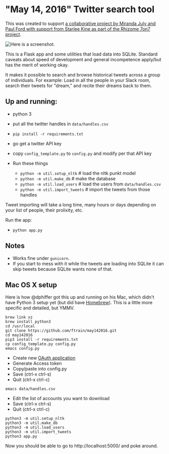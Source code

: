 # "May 14, 2016" Twitter search tool

This was created to support [a collaborative project by Miranda July and Paul Ford with support from Starlee Kine as part of the Rhizome 7on7 project](https://vimeo.com/167171454).

![Here is a screenshot.](https://raw.githubusercontent.com/ftrain/may142016/master/doc/screenshot.jpg)

This is a Flask app and some utilities that load data into SQLite. Standard caveats about speed of development and general incompetence apply/but has the merit of working okay.

It makes it possible to search and browse historical tweets across a group of individuals. For example: Load in all the people in your Slack room, search their tweets for "dream," and recite their dreams back to them.

## Up and running:

- python 3
- put all the twitter handles in `data/handles.csv`
- `pip install -r requirements.txt`
- go get a twitter API key
- copy `config_template.py` to `config.py` and modify per that API key

- Run these things
  - `python -m util.setup_nltk` # load the nltk punkt model
  - `python -m util.make_db` # make the database
  - `python -m util.load_users` # load the users from `data/handles.csv`
  - `python -m util.import_tweets` # import the tweets from those handles

Tweet importing will take a long time, many hours or days depending on your list of people, their prolixity, etc.

Run the app:

- `python app.py`

## Notes

- Works fine under `gunicorn`.
- If you start to mess with it while the tweets are loading into SQLite it can skip tweets because SQLite wants none of that.

## Mac OS X setup

Here is how @dphiffer got this up and running on his Mac, which didn't have Python 3 setup yet (but did have [Homebrew](https://brew.sh/)). This is a little more specific and detailed, but YMMV.

```
brew link xz
brew install python3
cd /usr/local
git clone https://github.com/ftrain/may142016.git
cd may142016
pip3 install -r requirements.txt
cp config_template.py config.py
emacs config.py
```

* Create new [OAuth application](https://app.twitter.com/)
* Generate Access token
* Copy/paste into config.py
* Save (ctrl-x ctrl-s)
* Quit (ctrl-x ctrl-c)

```
emacs data/handles.csv
```

* Edit the list of accounts you want to download
* Save (ctrl-x ctrl-s)
* Quit (ctrl-x ctrl-c)

```
python3 -m util.setup_nltk
python3 -m util.make_db
python3 -m util.load_users
python3 -m util.import_tweets
python3 app.py
```

Now you should be able to go to http://localhost:5000/ and poke around.
